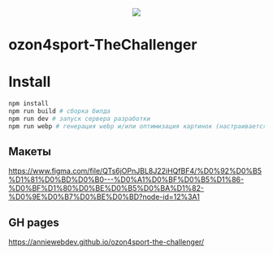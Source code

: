 <p align="center"><img src="https://prestoheads.com/assets/img/logo.png"></p>

# ozon4sport-TheChallenger
 

# Install

```bash
npm install
npm run build # сборка билда
npm run dev # запуск сервера разработки
npm run webp # генерация webp и/или оптимизация картинок (настраивается в конфиге)
```

## Макеты

https://www.figma.com/file/QTs6jOPnJBL8J22iHQfBF4/%D0%92%D0%B5%D1%81%D0%BD%D0%B0---%D0%A1%D0%BF%D0%B5%D1%86-%D0%BF%D1%80%D0%BE%D0%B5%D0%BA%D1%82-%D0%9E%D0%B7%D0%BE%D0%BD?node-id=12%3A1

## GH pages
https://anniewebdev.github.io/ozon4sport-the-challenger/
